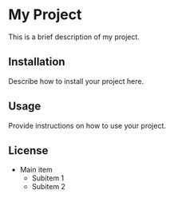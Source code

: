 # My Project

This is a brief description of my project.

## Installation

Describe how to install your project here.

## Usage

Provide instructions on how to use your project.

## License

* Main item
  * Subitem 1
  * Subitem 2

 
